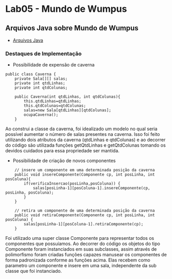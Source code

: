 # Lab05 - Mundo de Wumpus
## Arquivos Java sobre Mundo de Wumpus
* [Arquivos Java](src/pt/c40task/l05wumpus)

### Destaques de Implementação

* Possibilidade de expensão de caverna
~~~Expansão da Caverna
public class Caverna {
	private Sala[][] salas;
	private int qtdLinhas;
	private int qtdColunas;	
		
	public Caverna(int qtdLinhas, int qtdColunas){
		this.qtdLinhas=qtdLinhas;
		this.qtdColunas=qtdColunas;
		salas=new Sala[qtdLinhas][qtdColunas];
		ocupaCaverna();
	}
~~~
Ao construi a classe da caverna, foi idealizado um modelo no qual seria possível aumentar o número de salas presentes na caverna.
Isso foi feito utilizando dois atributos da caverna (qtdLinhas e qtdColunas) e ao decorrer do código são utilizada funções getQtdLinhas e getQtdColunas tomando os devidos cuidados para essa propriedade ser mantida.

* Possibilidade de criação de novos componentes
~~~Aumento de Componentes
	// insere um componente em uma determinada posição da caverna
	public void insereComponente(Componente cp, int posLinha, int posColuna){
		if(verificaInsercao(posLinha,posColuna)) {
			salas[posLinha-1][posColuna-1].insereComponente(cp, posLinha, posColuna);
		}
	}
	
	// retira um componente de uma determinada posição da caverna
	public void retiraComponente(Componente cp, int posLinha, int posColuna) {
		salas[posLinha-1][posColuna-1].retiraComponente(cp);
	}
~~~
Foi utilizado uma super classe Componente para representar todos os componentes que possuíamos. Ao decorrer do código os objetos do tipo Componente foram instanciados em suas subclasses, assim através de polimorfismo foram criadas funções capazes manusear os componentes de forma padronizada conforme as funções acima. Elas recebem como parametro um componente e insere em uma sala, independente da sub classe que foi instanciado.


